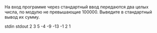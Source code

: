 На вход программе через стандартный ввод передаются два целых числа, по модулю не превышающие 100000. Выведите в стандартный вывод их сумму.

stdin	stdout
2 3	5
-4 -9	-13
-1 2	1
